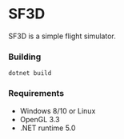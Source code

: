 # SF3D

SF3D is a simple flight simulator.

### Building
```
dotnet build
```

### Requirements
- Windows 8/10 or Linux
- OpenGL 3.3
- .NET runtime 5.0
